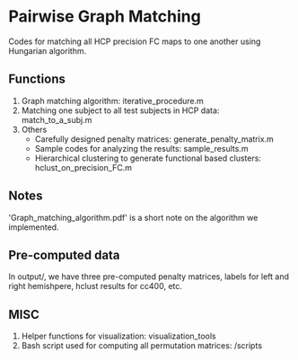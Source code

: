 # Pairwise Graph Matching
Codes for matching all HCP precision FC maps to one another using Hungarian algorithm.

## Functions
1. Graph matching algorithm: iterative_procedure.m
2. Matching one subject to all test subjects in HCP data: match_to_a_subj.m
3. Others
    * Carefully designed penalty matrices: generate_penalty_matrix.m
    * Sample codes for analyzing the results: sample_results.m
    * Hierarchical clustering to generate functional based clusters: hclust_on_precision_FC.m

## Notes
'Graph_matching_algorithm.pdf' is a short note on the algorithm we implemented.

## Pre-computed data
In output/, we have three pre-computed penalty matrices, labels for left and right hemishpere, hclust results for cc400, etc.

## MISC
1. Helper functions for visualization: visualization_tools
3. Bash script used for computing all permutation matrices: /scripts
